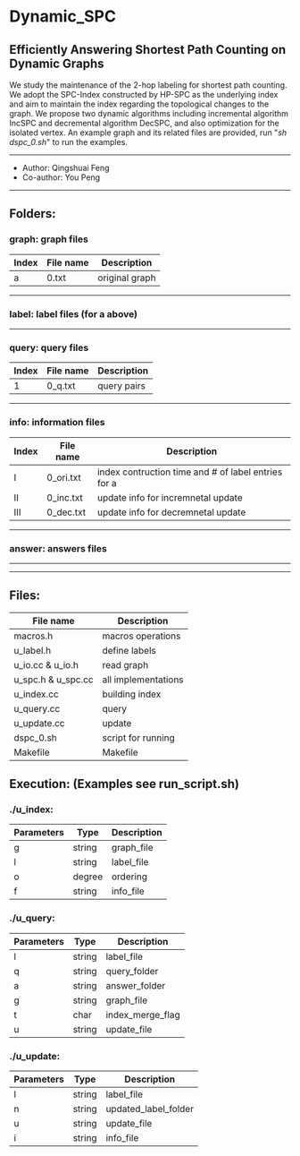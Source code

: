 # Dynamic_SPC

## Efficiently Answering Shortest Path Counting on Dynamic Graphs

We study the maintenance of the 2-hop labeling for shortest path counting. We adopt the SPC-Index constructed by HP-SPC as the underlying index and aim to maintain the index regarding the topological changes to the graph. We propose two dynamic algorithms including incremental algorithm IncSPC and decremental algorithm DecSPC, and also optimization for the isolated vertex. An example graph and its related files are provided, run "*sh dspc_0.sh*" to run the examples.

****
* Author: Qingshuai Feng
* Co-author: You Peng
****

## Folders:
### graph: graph files
|Index|File name|Description|
|--|---|----|
|a|0.txt|original graph|
---
### label:	label files (for a above)
---
### query: query files
|Index|File name|Description|
|--|---|----|
|1|0_q.txt|query pairs|
---
###	info: information files
|Index|File name|Description|
|--|---|----|
|I|0_ori.txt|index contruction time and # of label entries for a|
|II|0_inc.txt|update info for incremnetal update|
|III|0_dec.txt|update info for decremnetal update|
---
### answer: answers files
---
---
## Files:
|File name|Description|
|---|----|
|macros.h|macros operations|
|u_label.h|define labels|
|u_io.cc & u_io.h|read graph|
|u_spc.h & u_spc.cc|all implementations|
|u_index.cc|building index|
|u_query.cc|query|
|u_update.cc|update |
|dspc_0.sh|script for running|
|Makefile|Makefile|

## Execution: (Examples see run_script.sh)
### ./u_index:
|Parameters|Type|Description|
|--|--|---|
|g|string|graph_file|
|l|string|label_file|
|o|degree|ordering|
|f|string|info_file|

### ./u_query:
|Parameters|Type|Description|
|--|--|---|
|l|string|label_file|
|q|string|query_folder|
|a|string|answer_folder|
|g|string|graph_file|
|t|char|index_merge_flag|
|u|string|update_file|

### ./u_update:
|Parameters|Type|Description|
|--|--|---|
|l|string|label_file|
|n|string|updated_label_folder|
|u|string|update_file|
|i|string|info_file|
